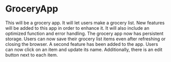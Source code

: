 # GroceryApp
This will be a grocery app. It will let users make a grocery list. New features will be added to this app in order to enhance it. It will also include an optimized function and error handling. The grocery app now has persistent storage. Users can now save their grocery list items even after refreshing or closing the browser. A second feature has been added to the app. Users can now click on an item and update its name. Additionally, there is an edit button next to each item. 
